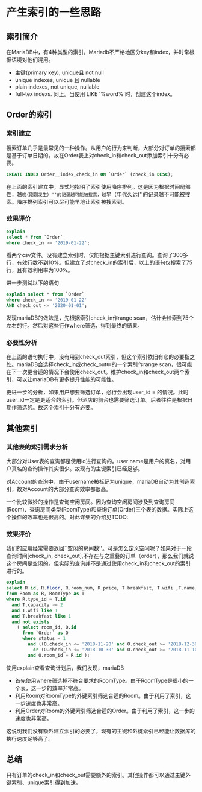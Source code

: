 # 产生索引的一些思路
## 索引简介
在MariaDB中，有4种类型的索引。Mariadb不严格地区分key和index，并时常根据语境对他们混用。

- 主键(primary key), unique且 not null
- unique indexes, unique 且 nullable
- plain indexes, not unique, nullable
- full-tex indexs. 同上。当使用 LIKE '%word%'时，创建这个index。
## Order的索引
### 索引建立
搜索订单几乎是最常见的一种操作。从用户的行为来判断，大部分对订单的搜索都是基于订单日期的。故在Order表上对check\_in和check\_out添加索引十分有必要。
``` sql
CREATE INDEX Order__index_check_in ON `Order` (check_in DESC);
```
在上面的索引建立中，显式地指明了索引使用降序排列。这是因为根据时间局部性，越``晚(刚刚发生）''的记录越可能被搜索，越``早（年代久远)''的记录越不可能被搜索。降序排列索引可以尽可能早地让索引被搜索到。

### 效果评价
``` sql
explain 
select * from `Order`
where check_in >= '2019-01-22';
```
看两个csv文件。没有建立索引时，仅能根据主键索引进行查询。查询了300多行，有效行数不到10%。但建立了对check\_in的索引后，以上的语句仅搜索了75行，且有效利用率为100%。

进一步测试以下的语句
``` sql
explain select * from `Order`
where check_in >= '2019-01-22'
AND check_out <= '2020-01-01';
```
发现mariaDB的做法是，先根据索引check\_in作range scan，估计会检索到75个左右的行。然后对这些行作where筛选，得到最终的结果。

### 必要性分析
在上面的语句执行中，没有用到check\_out索引，但这个索引依旧有它的必要指之处。mariaDB会选择check\_in或check\_out中的一个索引作range scan，很可能在下一次更合适的情况下会使用check\_out。维护check\_in和check\_out两个索引，可以让mariaDB有更多提升性能的可能性。

更进一步的分析，如果用户想要筛选订单，必行会出现user\_id = <int>的情况。此时user\_id一定是更适合的索引。但酒店的前台也需要筛选订单。后者往往是根据日期作筛选的。故这个索引十分有必要。


## 其他索引
### 其他表的索引需求分析
大部分对User表的查询都是使用id进行查询的。user name是用户的真名，对用户真名的查询操作其实很少。故现有的主键索引已经足够。

对Account的查询中，由于username被标记为unique，mariaDB自动为其创造索引，故对Account的大部分查询效率都很高。

一个比较微妙的操作是查询空闲房间。因为查询空闲房间涉及到查询房间(Room)、查询房间类型(RoomType)和查询订单(Order)三个表的数据。实际上这个操作的效率也是很高的。对此详细的介绍见TODO:
### 效果评价

我们的应用经常需要返回``空闲的房间数''。可是怎么定义空闲呢？如果对于一段查询时间[check\_in, check\_out],不存在与之重叠的订单（order），那么我们就说这个房间是空闲的。但实际的查询并不是通过使用check\_in和check\_out的索引进行的。
``` sql
explain 
select R.id, R.floor, R.room_num, R.price, T.breakfast, T.wifi ,T.name, T.capacity
from Room as R, RoomType as T
where R.type_id = T.id
  and T.capacity >= 2
  and T.wifi like 1
  and T.breakfast like 1
  and not exists
    ( select room_id, O.id
      from `Order` as O
      where status = 1
        and ((O.check_in <= '2018-11-20' and O.check_out >= '2018-12-30')
          or (O.check_in <= '2018-10-30' and O.check_out >= '2018-11-10'))
        and O.room_id = R.id );
```

使用explain查看查询计划后，我们发现，mariaDB
- 首先使用where筛选掉不符合要求的RoomType。由于RoomType是很小的一个表，这一步的效率非常高。
- 利用Room对RoomType的外键索引筛选合适的Room。由于利用了索引，这一步速度也非常高。
- 利用Order对Room的外键索引筛选合适的Order。由于利用了索引，这一步的速度也非常高。
  
这说明我们没有额外建立索引的必要了，现有的主键和外键索引已经能让数据库的执行速度足够高了。


## 总结
只有订单的check\_in和check\_out需要额外的索引。其他操作都可以通过主键外键索引、unique索引得到加速。